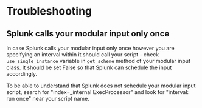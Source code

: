 Troubleshooting
===============

Splunk calls your modular input only once
-----------------------------------------

In case Splunk calls your modular input only once however you are
specifying an interval within it should call your script - check
`use_single_instance` variable in `get_scheme` method of your modular
input class. It should be set False so that Splunk can schedule the
input accordingly.

To be able to understand that Splunk does not schedule your modular
input script, search for "index=_internal ExecProcessor" and look for
"interval: run once" near your script name.
